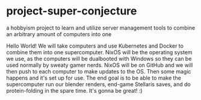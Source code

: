 # project-super-conjecture
a hobbyism project to learn and utilize server management tools to combine an arbitrary amount of computers into one

Hello World!
We will take computers and use Kubernetes and Docker to combine them into one supercomputer. NixOS will be the operating system we use, as the computers will be dualbooted with Windows so they can be used normally by sweaty gamer nerds. NixOS will be on GitHub and we will then push to each computer to make updates to the OS. Then some magic happens and it's set up for use. The end goal is to be able to make the supercomputer run our blender renders, end-game Stellaris saves, and do protein-folding in the spare time. It's gonna be great! :)
